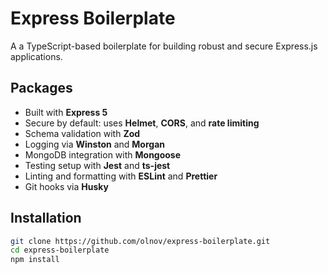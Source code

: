 # Express Boilerplate

A a TypeScript-based boilerplate for building robust and secure Express.js applications.

## Packages

- Built with **Express 5**
- Secure by default: uses **Helmet**, **CORS**, and **rate limiting**
- Schema validation with **Zod**
- Logging via **Winston** and **Morgan**
- MongoDB integration with **Mongoose**
- Testing setup with **Jest** and **ts-jest**
- Linting and formatting with **ESLint** and **Prettier**
- Git hooks via **Husky**

## Installation

```bash
git clone https://github.com/olnov/express-boilerplate.git
cd express-boilerplate
npm install

